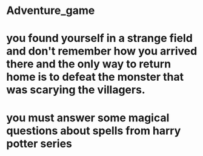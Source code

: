 # Adventure_game
# you found yourself in a strange field and don't remember how you arrived there and the only way to return home is to defeat the monster that was scarying the villagers.
# you must answer some magical questions about spells from harry potter series
